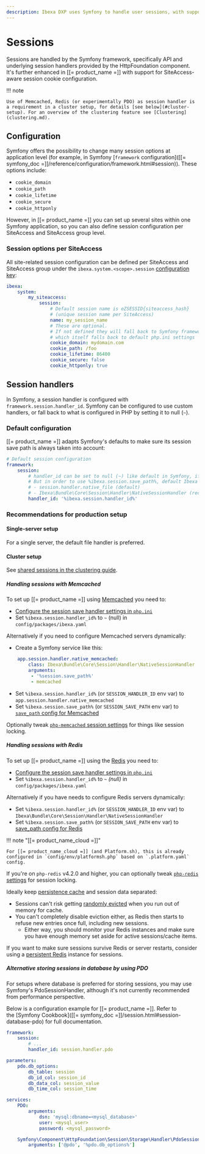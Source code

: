 ```yaml
---
description: Ibexa DXP uses Symfony to handle user sessions, with support for SiteAccess-aware session cookie configuration.
---
```


# Sessions

Sessions are handled by the Symfony framework, specifically API and underlying session handlers provided by the HttpFoundation component.
It's further enhanced in [[= product_name =]] with support for SiteAccess-aware session cookie configuration.

!!! note

    Use of Memcached, Redis (or experimentally PDO) as session handler is a requirement in a cluster setup, for details [see below](#cluster-setup). For an overview of the clustering feature see [Clustering](clustering.md).

## Configuration

Symfony offers the possibility to change many session options at application level (for example, in Symfony [`framework` configuration]([[= symfony_doc =]]/reference/configuration/framework.html#session)).
These options include:

- `cookie_domain`
- `cookie_path`
- `cookie_lifetime`
- `cookie_secure`
- `cookie_httponly`

However, in [[= product_name =]] you can set up several sites within one Symfony application, so you can also define session configuration per SiteAccess and SiteAccess group level.

### Session options per SiteAccess

All site-related session configuration can be defined per SiteAccess and SiteAccess group under the `ibexa.system.<scope>.session` [configuration key](configuration.md#configuration-files):

``` yaml
ibexa:
    system:
        my_siteaccess:
            session:
                # Default session name is eZSESSID{siteaccess_hash}
                # (unique session name per SiteAccess)
                name: my_session_name
                # These are optional. 
                # If not defined they will fall back to Symfony framework configuration, 
                # which itself falls back to default php.ini settings
                cookie_domain: mydomain.com
                cookie_path: /foo
                cookie_lifetime: 86400
                cookie_secure: false
                cookie_httponly: true
```

## Session handlers

In Symfony, a session handler is configured with `framework.session.handler_id`.
Symfony can be configured to use custom handlers, or fall back to what is configured in PHP by setting it to null (`~`).

### Default configuration

[[= product_name =]] adapts Symfony's defaults to make sure its session save path is always taken into account:

``` yaml
# Default session configuration
framework:
    session:
        # handler_id can be set to null (~) like default in Symfony, if it so will use default session handler from php.ini
        # But in order to use %ibexa.session.save_path%, default Ibexa DXP instead sets %ibexa.session.handler_id% to:
        # - session.handler.native_file (default)
        # - Ibexa\Bundle\Core\Session\Handler\NativeSessionHandler (recommended value for Cluster usage, using php-redis session handler )
        handler_id: '%ibexa.session.handler_id%'
```

### Recommendations for production setup

#### Single-server setup

For a single server, the default file handler is preferred.

#### Cluster setup

See [shared sessions in the clustering guide](clustering.md#shared-sessions).

##### Handling sessions with Memcached

To set up [[= product_name =]] using [Memcached](https://pecl.php.net/package/memcached) you need to:

- [Configure the session save handler settings in `php.ini`](https://www.php.net/manual/en/memcached.sessions.php)
- Set `%ibexa.session.handler_id%` to `~` (null) in `config/packages/ibexa.yaml`

Alternatively if you need to configure Memcached servers dynamically:

- Create a Symfony service like this:

```yaml
    app.session.handler.native_memcached:
        class: Ibexa\Bundle\Core\Session\Handler\NativeSessionHandler
        arguments:
         - '%session.save_path%'
         - memcached
```

- Set `%ibexa.session.handler_id%` (or `SESSION_HANDLER_ID` env var) to `app.session.handler.native_memcached`
- Set `%ibexa.session.save_path%` (or `SESSION_SAVE_PATH` env var) to [`save_path` config for Memcached](https://www.php.net/manual/en/memcached.sessions.php)

Optionally tweak [`php-memcached` session settings](https://www.php.net/manual/en/memcached.configuration.php) for things like session locking.

##### Handling sessions with Redis

To set up [[= product_name =]] using the [Redis](https://pecl.php.net/package/redis) you need to:

- [Configure the session save handler settings in `php.ini`](https://github.com/phpredis/phpredis/#php-session-handler)
- Set `%ibexa.session.handler_id%` to `~` _(null)_ in `config/packages/ibexa.yaml`

Alternatively if you have needs to configure Redis servers dynamically:

- Set `%ibexa.session.handler_id%` (or `SESSION_HANDLER_ID` env var) to `Ibexa\Bundle\Core\Session\Handler\NativeSessionHandler`
- Set `%ibexa.session.save_path%` (or `SESSION_SAVE_PATH` env var) to [save_path config for Redis](https://github.com/phpredis/phpredis/#php-session-handler)

!!! note "[[= product_name_cloud =]]"

    For [[= product_name_cloud =]] (and Platform.sh), this is already configured in `config/env/platformsh.php` based on `.platform.yaml` config.

If you're on `php-redis` v4.2.0 and higher, you can optionally tweak [`php-redis` settings](https://github.com/phpredis/phpredis#session-locking) for session locking.

Ideally keep [persistence cache](persistence_cache.md) and session data separated:

- Sessions can't risk getting [randomly evicted](https://redis.io/docs/latest/develop/reference/eviction/#eviction-policies) when you run out of memory for cache.
- You can't completely disable eviction either, as Redis then starts to refuse new entries once full, including new sessions.
    - Either way, you should monitor your Redis instances and make sure you have enough memory set aside for active sessions/cache items.

If you want to make sure sessions survive Redis or server restarts, consider using a [persistent Redis](https://redis.io/docs/latest/operate/oss_and_stack/management/persistence/) instance for sessions.

##### Alternative storing sessions in database by using PDO

For setups where database is preferred for storing sessions, you may use Symfony's PdoSessionHandler, although it's not currently recommended from performance perspective.

Below is a configuration example for [[= product_name =]]. Refer to the [Symfony Cookbook]([[= symfony_doc =]]/session.html#session-database-pdo) for full documentation.

``` yaml
framework:
    session:
        # ...
        handler_id: session.handler.pdo

parameters:
    pdo.db_options:
        db_table: session
        db_id_col: session_id
        db_data_col: session_value
        db_time_col: session_time

services:
    PDO:
        arguments:
            dsn: 'mysql:dbname=<mysql_database>'
            user: <mysql_user>
            password: <mysql_password>

    Symfony\Component\HttpFoundation\Session\Storage\Handler\PdoSessionHandler:
        arguments: ['@pdo', '%pdo.db_options%']
```
